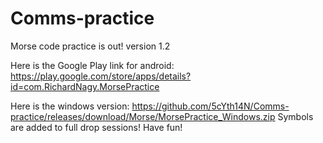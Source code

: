 # Comms-practice
Morse code practice is out! version 1.2

Here is the Google Play link for android:
https://play.google.com/store/apps/details?id=com.RichardNagy.MorsePractice

Here is the windows version:
https://github.com/5cYth14N/Comms-practice/releases/download/Morse/MorsePractice_Windows.zip
Symbols are added to full drop sessions! Have fun!
